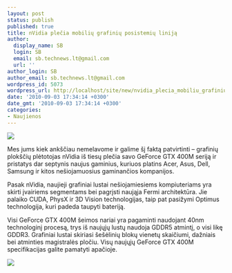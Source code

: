 ```yaml
---
layout: post
status: publish
published: true
title: nVidia plečia mobilių grafinių posistemių liniją
author:
  display_name: SB
  login: SB
  email: sb.technews.lt@gmail.com
  url: ''
author_login: SB
author_email: sb.technews.lt@gmail.com
wordpress_id: 5073
wordpress_url: http://localhost/site/new/nvidia_plecia_mobiliu_grafiniu_posistemiu_linija/
date: '2010-09-03 17:34:14 +0300'
date_gmt: '2010-09-03 17:34:14 +0300'
categories:
- Naujienos
---
```

<div class="imgright"><img src="http://www.part.lt/img/bffd223e71e5d74d79a728690a268dd1341.jpg"  /></div>
<p>Mes jums kiek ankščiau nemelavome ir galime šį faktą patvirtinti – grafinių plokščių plėtotojas nVidia iš tiesų plečia savo GeForce GTX 400M seriją ir pristatys dar septynis naujus gaminius, kuriuos platins Acer, Asus, Dell, Samsung ir kitos nešiojamuosius gaminančios kompanijos.</p>
<p>Pasak nVidia, naujieji grafiniai lustai nešiojamiesiems kompiuteriams yra skirti įvairiems segmentams bei pagrįsti naująja Fermi architektūra. Jie palaiko CUDA, PhysX ir 3D Vision technologijas, taip pat pasižymi Optimus technologija, kuri padeda taupyti bateriją.</p>
<p>Visi GeForce GTX 400M šeimos nariai yra pagaminti naudojant 40nm technologinį procesą, trys iš naujųjų lustų naudoja GDDR5 atmintį, o visi likę GDDR3. Grafiniai lustai skiriasi šešėlinių blokų vienetų skaičiumi, dažniais bei atminties magistralės pločiu. Visų naujųjų GeForce GTX 400M specifikacijas galite pamatyti apačioje.</p>
<p><img src="http://www.part.lt/img/d71c43c3db23b612cb24c04a7cdc1523428.png" /></p>
